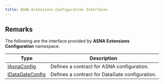 ```yaml
---
title: ASNA.Extensions.Configuration Interfaces
---
```


## Remarks

The following are the interface provided by **ASNA Extensions Configuration** namespace.


| Type | Description |
| --- | --- |
| [IAsnaConfig](/reference/datagate/extensions-configuration/i-asna-config.html) | Defines a contract for ASNA configuration. |
| [IDataGateConfig](/reference/datagate/extensions-configuration/i-data-gate-config.html) | Defines a contract for DataGate configuration. |
